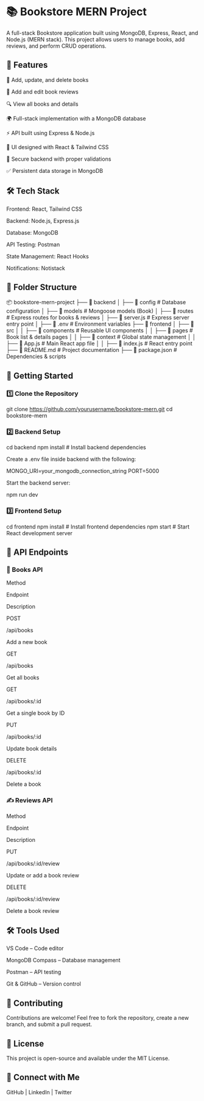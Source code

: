 # 📚 Bookstore MERN Project

A full-stack Bookstore application built using MongoDB, Express, React, and Node.js (MERN stack). This project allows users to manage books, add reviews, and perform CRUD operations.

## 🚀 Features

📖 Add, update, and delete books

📝 Add and edit book reviews

🔍 View all books and details

🌍 Full-stack implementation with a MongoDB database

⚡ API built using Express & Node.js

🎨 UI designed with React & Tailwind CSS

🔐 Secure backend with proper validations

✅ Persistent data storage in MongoDB

## 🛠 Tech Stack

Frontend: React, Tailwind CSS

Backend: Node.js, Express.js

Database: MongoDB

API Testing: Postman

State Management: React Hooks

Notifications: Notistack

## 📂 Folder Structure

📦 bookstore-mern-project
├── 📁 backend
│ ├── 📁 config # Database configuration
│ ├── 📁 models # Mongoose models (Book)
│ ├── 📁 routes # Express routes for books & reviews
│ ├── 📄 server.js # Express server entry point
│ ├── 📄 .env # Environment variables
├── 📁 frontend
│ ├── 📁 src
│ │ ├── 📁 components # Reusable UI components
│ │ ├── 📁 pages # Book list & details pages
│ │ ├── 📁 context # Global state management
│ │ ├── 📄 App.js # Main React app file
│ │ ├── 📄 index.js # React entry point
├── 📄 README.md # Project documentation
├── 📄 package.json # Dependencies & scripts

## 🚀 Getting Started

### 1️⃣ Clone the Repository

git clone https://github.com/yourusername/bookstore-mern.git
cd bookstore-mern

### 2️⃣ Backend Setup

cd backend
npm install   # Install backend dependencies

Create a .env file inside backend with the following:

MONGO_URI=your_mongodb_connection_string
PORT=5000

Start the backend server:

npm run dev

### 3️⃣ Frontend Setup

cd frontend
npm install   # Install frontend dependencies
npm start     # Start React development server

## 🎯 API Endpoints

### 📌 Books API

Method

Endpoint

Description

POST

/api/books

Add a new book

GET

/api/books

Get all books

GET

/api/books/:id

Get a single book by ID

PUT

/api/books/:id

Update book details

DELETE

/api/books/:id

Delete a book

### ✍️ Reviews API

Method

Endpoint

Description

PUT

/api/books/:id/review

Update or add a book review

DELETE

/api/books/:id/review

Delete a book review

## 🛠 Tools Used

VS Code – Code editor

MongoDB Compass – Database management

Postman – API testing

Git & GitHub – Version control

## 🤝 Contributing

Contributions are welcome! Feel free to fork the repository, create a new branch, and submit a pull request.

## 📜 License

This project is open-source and available under the MIT License.

## 🔗 Connect with Me

GitHub | LinkedIn | Twitter

